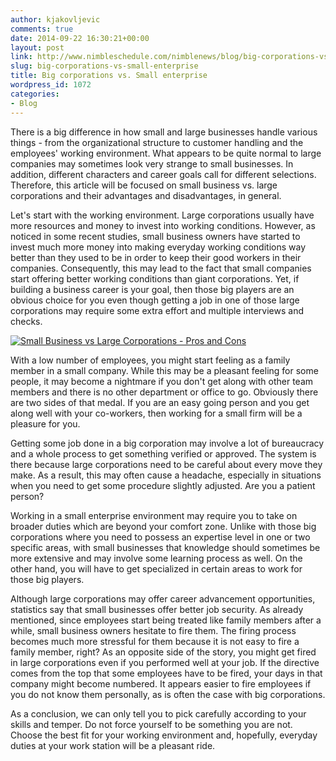```yaml
---
author: kjakovljevic
comments: true
date: 2014-09-22 16:30:21+00:00
layout: post
link: http://www.nimbleschedule.com/nimblenews/blog/big-corporations-vs-small-enterprise/
slug: big-corporations-vs-small-enterprise
title: Big corporations vs. Small enterprise
wordpress_id: 1072
categories:
- Blog
---
```


There is a big difference in how small and large businesses handle various things - from the organizational structure to customer handling and the employees' working environment. What appears to be quite normal to large companies may sometimes look very strange to small businesses. In addition, different characters and career goals call for different selections. Therefore, this article will be focused on small business vs. large corporations and their advantages and disadvantages, in general.

Let's start with the working environment. Large corporations usually have more resources and money to invest into working conditions. However, as noticed in some recent studies, small business owners have started to invest much more money into making everyday working conditions way better than they used to be in order to keep their good workers in their companies. Consequently, this may lead to the fact that small companies start offering better working conditions than giant corporations. Yet, if building a business career is your goal, then those big players are an obvious choice for you even though getting a job in one of those large corporations may require some extra effort and multiple interviews and checks.



[![Small Business vs Large Corporations - Pros and Cons](http://www.nimbleschedule.com/wp-content/uploads/2014/09/big-vs-small-thumb.jpg)](http://www.nimbleschedule.com/wp-content/uploads/2014/09/big-vs-small.jpg)



With a low number of employees, you might start feeling as a family member in a small company. While this may be a pleasant feeling for some people, it may become a nightmare if you don't get along with other team members and there is no other department or office to go. Obviously there are two sides of that medal. If you are an easy going person and you get along well with your co-workers, then working for a small firm will be a pleasure for you.

Getting some job done in a big corporation may involve a lot of bureaucracy and a whole process to get something verified or approved. The system is there because large corporations need to be careful about every move they make. As a result, this may often cause a headache, especially in situations when you need to get some procedure slightly adjusted. Are you a patient person?

Working in a small enterprise environment may require you to take on broader duties which are beyond your comfort zone. Unlike with those big corporations where you need to possess an expertise level in one or two specific areas, with small businesses that knowledge should sometimes be more extensive and may involve some learning process as well. On the other hand, you will have to get specialized in certain areas to work for those big players.

Although large corporations may offer career advancement opportunities, statistics say that small businesses offer better job security. As already mentioned, since employees start being treated like family members after a while, small business owners hesitate to fire them. The firing process becomes much more stressful for them because it is not easy to fire a family member, right? As an opposite side of the story, you might get fired in large corporations even if you performed well at your job. If the directive comes from the top that some employees have to be fired, your days in that company might become numbered. It appears easier to fire employees if you do not know them personally, as is often the case with big corporations.

As a conclusion, we can only tell you to pick carefully according to your skills and temper. Do not force yourself to be something you are not. Choose the best fit for your working environment and, hopefully, everyday duties at your work station will be a pleasant ride.
